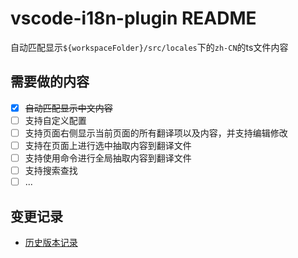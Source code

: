 # vscode-i18n-plugin README

自动匹配显示`${workspaceFolder}/src/locales`下的`zh-CN`的ts文件内容

## 需要做的内容
- [x] ~~自动匹配显示中文内容~~
- [ ] 支持自定义配置
- [ ] 支持页面右侧显示当前页面的所有翻译项以及内容，并支持编辑修改
- [ ] 支持在页面上进行选中抽取内容到翻译文件
- [ ] 支持使用命令进行全局抽取内容到翻译文件
- [ ] 支持搜索查找
- [ ] ...

## 变更记录
- [历史版本记录](http://gitlab.pinming.org/common-front/gddn/vscode-i18n-plugin/blob/master/CHANGELOG.md)